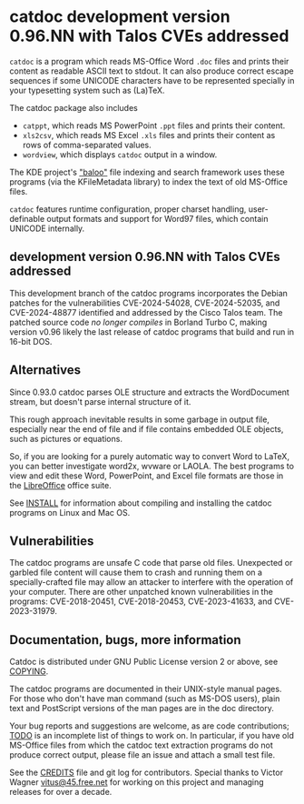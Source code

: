 # catdoc development version 0.96.NN with Talos CVEs addressed

`catdoc` is a program which reads MS-Office Word `.doc` files and prints their
content as readable ASCII text to stdout.  It can also produce correct
escape sequences if some UNICODE characters have to be represented
specially in your typesetting system such as (La)TeX.

The catdoc package also includes
- `catppt`, which reads MS PowerPoint `.ppt` files and prints their
  content.
- `xls2csv`, which reads MS Excel `.xls` files and prints their content as
  rows of comma-separated values.
- `wordview`, which displays `catdoc` output in a window.

The KDE project's ["baloo"](https://community.kde.org/Baloo) file indexing and
search framework uses these programs (via the KFileMetadata library) to index
the text of old MS-Office files.

`catdoc` features runtime configuration, proper charset handling,
user-definable output formats and support for Word97 files, which contain
UNICODE internally.

## development version 0.96.NN with Talos CVEs addressed

This development branch of the catdoc programs incorporates the Debian patches
for the vulnerabilities CVE-2024-54028, CVE-2024-52035, and CVE-2024-48877
identified and addressed by the Cisco Talos team. The patched source code _no
longer compiles_ in Borland Turbo C, making version v0.96 likely the last
release of catdoc programs that build and run in 16-bit DOS.

## Alternatives

Since 0.93.0 catdoc parses OLE structure and extracts the WordDocument
stream, but doesn't parse internal structure of it.

This rough approach inevitable results in some garbage in output file,
especially near the end of file and if file contains embedded OLE objects,
such as pictures or equations.

So, if you are looking for a purely automatic way to convert Word to LaTeX,
you can better investigate word2x, wvware or LAOLA. The best programs to view
and edit these Word, PowerPoint, and Excel file formats are those in the
[LibreOffice](https://www.libreoffice.org/) office suite.

See [INSTALL](INSTALL) for information about compiling and installing the
catdoc programs on Linux and Mac OS.

## Vulnerabilities

The catdoc programs are unsafe C code that parse old files. Unexpected or
garbled file content will cause them to crash and running them on a
specially-crafted file may allow an attacker to interfere with the operation
of your computer. There are other unpatched known vulnerabilities in the
programs:
CVE-2018-20451,
CVE-2018-20453,
CVE-2023-41633,
and
CVE-2023-31979.

## Documentation, bugs, more information

Catdoc is distributed under GNU Public License version 2 or above, see
[COPYING](COPYING).

The catdoc programs are documented in their UNIX-style manual pages. For
those who don't have man command (such as MS-DOS users), plain text and
PostScript versions of the man pages are in the doc directory.

Your bug reports and suggestions are welcome, as are code contributions;
[TODO](TODO) is an incomplete list of things to work on.  In particular, if
you have old MS-Office files from which the catdoc text extraction programs do
not produce correct output, please file an issue and attach a small test file. 

See the [CREDITS](CREDITS) file and git log for contributors. Special thanks
to Victor Wagner <vitus@45.free.net> for working on this project and managing
releases for over a decade.

